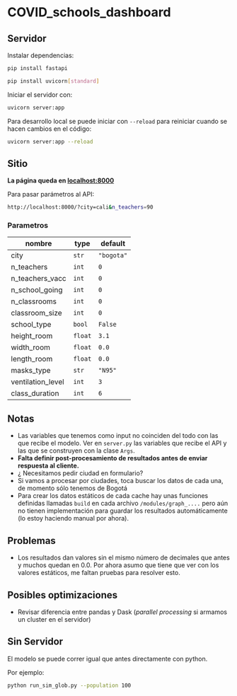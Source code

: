 # COVID_schools_dashboard

## Servidor

Instalar dependencias:

```bash
pip install fastapi
```

```bash
pip install uvicorn[standard]
```

Iniciar el servidor con:

```bash
uvicorn server:app
```

Para desarrollo local se puede iniciar con `--reload` para reiniciar cuando se hacen cambios en el código:

```bash
uvicorn server:app --reload
```

## Sitio

**La página queda en <a href="http://localhost:8000" target="_blank">localhost:8000</a>**

Para pasar parámetros al API:

```bash
http://localhost:8000/?city=cali&n_teachers=90
```

### Parametros

| nombre | type | default |
| ------ | ---- | ------- |
| city | `str` | `"bogota"` |
| n_teachers | `int` | `0` |
| n_teachers_vacc | `int` | `0` |
| n_school_going | `int` | `0` |
| n_classrooms | `int` | `0` |
| classroom_size | `int` | `0` |
| school_type | `bool` | `False` |
| height_room | `float` | `3.1` |
| width_room | `float` | `0.0` |
| length_room | `float` | `0.0` |
| masks_type | `str` | `"N95"` |
| ventilation_level | `int` | `3` |
| class_duration | `int` | `6` |


## Notas

- Las variables que tenemos como input no coinciden del todo con las que recibe el modelo. Ver en `server.py` las variables que recibe el API y las que se construyen con la clase `Args`.
- **Falta definir post-procesamiento de resultados antes de enviar respuesta al cliente.**
- ¿ Necesitamos pedir ciudad en formulario?
- Si vamos a procesar por ciudades, toca buscar los datos de cada una, de momento sólo tenemos de Bogotá
- Para crear los datos estáticos de cada cache hay unas funciones definidas llamadas `build` en cada archivo `/modules/graph_....` pero aún no tienen implementación para guardar los resultados automáticamente (lo estoy haciendo manual por ahora).

## Problemas
- Los resultados dan valores sin el mismo número de decimales que antes y muchos quedan en 0.0. Por ahora asumo que tiene que ver con los valores estáticos, me faltan pruebas para resolver esto.

## Posibles optimizaciones

- Revisar diferencia entre pandas y Dask (*parallel processing* si armamos un cluster en el servidor)

## Sin Servidor

El modelo se puede correr igual que antes directamente con python.

Por ejemplo:

```bash
python run_sim_glob.py --population 100
```